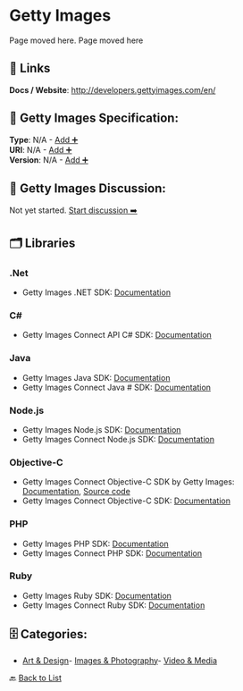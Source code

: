# Getty Images

Page moved here.  Page moved here

##  🔗 Links
**Docs / Website**: http://developers.gettyimages.com/en/

## 🧬 Getty Images Specification:
**Type**: N/A - [Add ➕](https://github.com/apis-list/apis-list/edit/main/apis.yaml#7699)  
**URI**: N/A - [Add ➕](https://github.com/apis-list/apis-list/edit/main/apis.yaml#7699)  
**Version**: N/A - [Add ➕](https://github.com/apis-list/apis-list/edit/main/apis.yaml#7699)

## 💬 Getty Images Discussion:
Not yet started. [Start discussion ➡️](https://github.com/apis-list/apis-list/discussions/new)

## 🗂️ Libraries
### .Net
- Getty Images .NET SDK: [Documentation](https://github.com/gettyimages/gettyimages-api_dotnet)
### C#
- Getty Images Connect API C# SDK: [Documentation](https://github.com/gettyimages/connect_sdk_csharp)
### Java
- Getty Images Java SDK: [Documentation](https://github.com/gettyimages/gettyimages-api_java)
- Getty Images Connect Java # SDK: [Documentation](https://github.com/gettyimages/connect_sdk_java)
### Node.js
- Getty Images Node.js SDK: [Documentation](https://github.com/gettyimages/gettyimages-api_nodejs)
- Getty Images Connect Node.js SDK: [Documentation](https://github.com/gettyimages/connect_sdk_nodejs)
### Objective-C
- Getty Images Connect Objective-C SDK by Getty Images: [Documentation](https://github.com/gettyimages/gettyimages-api_objective-c), [Source code](https://github.com/gettyimages/gettyimages-api_objective-c)
- Getty Images Connect Objective-C SDK: [Documentation](https://github.com/gettyimages/connect_sdk_objective-c)
### PHP
- Getty Images PHP SDK: [Documentation](https://github.com/gettyimages/gettyimages-api_php)
- Getty Images Connect PHP SDK: [Documentation](https://github.com/gettyimages/connect_sdk_php)
### Ruby
- Getty Images Ruby SDK: [Documentation](https://github.com/gettyimages/gettyimages-api_ruby)
- Getty Images Connect Ruby SDK: [Documentation](https://github.com/gettyimages/connect_sdk_ruby)


## 🗄️ Categories:
- [Art & Design](https://github.com/apis-list/apis-list#art--design-)- [Images & Photography](https://github.com/apis-list/apis-list#images--photography-)- [Video & Media](https://github.com/apis-list/apis-list#video--media-)

🔙  [Back to List](https://github.com/apis-list/apis-list)
